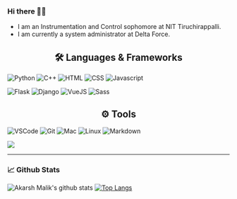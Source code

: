 ### Hi there ✋🏻
- I am an Instrumentation and Control sophomore at NIT Tiruchirappalli.
- I am currently a system administrator at Delta Force.

<h2 align="center">🛠️ Languages & Frameworks</h2>

![Python](https://img.shields.io/badge/python%20-%231572B6.svg?&style=for-the-badge&logo=python&logoColor=white)
![C++](https://img.shields.io/badge/c++%20-%2300599C.svg?&style=for-the-badge&logo=c%2B%2B&ogoColor=white)
![HTML](https://img.shields.io/badge/html%20-%23E34F26.svg?&style=for-the-badge&logo=html5&logoColor=white)
![CSS](https://img.shields.io/badge/css%20-%231572B6.svg?&style=for-the-badge&logo=css3&logoColor=white)
![Javascript](https://img.shields.io/badge/-Javascript-ffb400?style=for-the-badge&logo=javascript&logoColor=ffff3f)

![Flask](https://img.shields.io/badge/flask%20-%23000.svg?&style=for-the-badge&logo=flask&logoColor=white)
![Django](https://img.shields.io/badge/-Django-003f2c?style=for-the-badge&logo=django&logoColor=fff&labelColor=003f2c)
![VueJS](https://img.shields.io/badge/vuejs%20-%2335495e.svg?&style=for-the-badge&logo=vue.js&logoColor=%234FC08D)
![Sass](https://img.shields.io/badge/sass%20-%23CC6699.svg?&style=for-the-badge&logo=sass&logoColor=white)

<h2 align="center">⚙️ Tools</h2>

![VSCode](https://img.shields.io/badge/-vscode-00a8e8?style=for-the-badge&logo=visual-studio-code)
![Git](https://img.shields.io/badge/git%20-%23F05033.svg?&style=for-the-badge&logo=git&logoColor=white)
![Mac](https://img.shields.io/badge/-apple-333333?style=for-the-badge&logo=apple)
![Linux](https://img.shields.io/badge/-linux-772953?style=for-the-badge&logo=linux)
![Markdown](https://img.shields.io/badge/markdown-%23000000.svg?&style=for-the-badge&logo=markdown&logoColor=white)

[<img src="https://img.shields.io/badge/Linkedin-malikakarsh-blue?logo=linkedin&style=for-the-badge">](https://www.linkedin.com/in/akarsh-malik-911221193/)


___

### 📈 **Github Stats**
![Akarsh Malik's github stats](https://github-readme-stats.vercel.app/api?username=malikakarsh&show_icons=true&theme=radical)
[![Top Langs](https://github-readme-stats.vercel.app/api/top-langs/?username=malikakarsh&theme=radical&langs_count=15)](https://github.com/malikakarsh/github-readme-stats)
